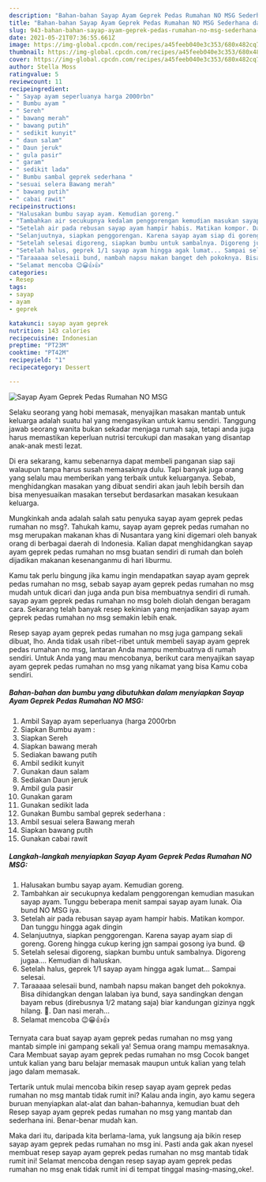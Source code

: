 ```yaml
---
description: "Bahan-bahan Sayap Ayam Geprek Pedas Rumahan NO MSG Sederhana dan Mudah Dibuat"
title: "Bahan-bahan Sayap Ayam Geprek Pedas Rumahan NO MSG Sederhana dan Mudah Dibuat"
slug: 943-bahan-bahan-sayap-ayam-geprek-pedas-rumahan-no-msg-sederhana-dan-mudah-dibuat
date: 2021-05-21T07:36:55.661Z
image: https://img-global.cpcdn.com/recipes/a45feeb040e3c353/680x482cq70/sayap-ayam-geprek-pedas-rumahan-no-msg-foto-resep-utama.jpg
thumbnail: https://img-global.cpcdn.com/recipes/a45feeb040e3c353/680x482cq70/sayap-ayam-geprek-pedas-rumahan-no-msg-foto-resep-utama.jpg
cover: https://img-global.cpcdn.com/recipes/a45feeb040e3c353/680x482cq70/sayap-ayam-geprek-pedas-rumahan-no-msg-foto-resep-utama.jpg
author: Stella Moss
ratingvalue: 5
reviewcount: 11
recipeingredient:
- " Sayap ayam seperluanya harga 2000rbn"
- " Bumbu ayam "
- " Sereh"
- " bawang merah"
- " bawang putih"
- " sedikit kunyit"
- " daun salam"
- " Daun jeruk"
- " gula pasir"
- " garam"
- " sedikit lada"
- " Bumbu sambal geprek sederhana "
- "sesuai selera Bawang merah"
- " bawang putih"
- " cabai rawit"
recipeinstructions:
- "Halusakan bumbu sayap ayam. Kemudian goreng."
- "Tambahkan air secukupnya kedalam penggorengan kemudian masukan sayap ayam. Tunggu beberapa menit sampai sayap ayam lunak. Oia bund NO MSG iya."
- "Setelah air pada rebusan sayap ayam hampir habis. Matikan kompor. Dan tunggu hingga agak dingin"
- "Selanjuutnya, siapkan penggorengan. Karena sayap ayam siap di goreng. Goreng hingga cukup kering jgn sampai gosong iya bund. 😄"
- "Setelah selesai digoreng, siapkan bumbu untuk sambalnya. Digoreng jugaa.... Kemudian di haluskan."
- "Setelah halus, geprek 1/1 sayap ayam hingga agak lumat... Sampai selesai."
- "Taraaaaa selesaii bund, nambah napsu makan banget deh pokoknya. Bisa dihidangkan dengan lalaban iya bund, saya sandingkan dengan bayam rebus (direbusnya 1/2 matang saja) biar kandungan gizinya nggk hilang. 🙊. Dan nasi merah..."
- "Selamat mencoba 😉😀👍👍"
categories:
- Resep
tags:
- sayap
- ayam
- geprek

katakunci: sayap ayam geprek 
nutrition: 143 calories
recipecuisine: Indonesian
preptime: "PT23M"
cooktime: "PT42M"
recipeyield: "1"
recipecategory: Dessert

---
```



![Sayap Ayam Geprek Pedas Rumahan NO MSG](https://img-global.cpcdn.com/recipes/a45feeb040e3c353/680x482cq70/sayap-ayam-geprek-pedas-rumahan-no-msg-foto-resep-utama.jpg)

Selaku seorang yang hobi memasak, menyajikan masakan mantab untuk keluarga adalah suatu hal yang mengasyikan untuk kamu sendiri. Tanggung jawab seorang  wanita bukan sekadar menjaga rumah saja, tetapi anda juga harus memastikan keperluan nutrisi tercukupi dan masakan yang disantap anak-anak mesti lezat.

Di era  sekarang, kamu sebenarnya dapat membeli panganan siap saji walaupun tanpa harus susah memasaknya dulu. Tapi banyak juga orang yang selalu mau memberikan yang terbaik untuk keluarganya. Sebab, menghidangkan masakan yang dibuat sendiri akan jauh lebih bersih dan bisa menyesuaikan masakan tersebut berdasarkan masakan kesukaan keluarga. 



Mungkinkah anda adalah salah satu penyuka sayap ayam geprek pedas rumahan no msg?. Tahukah kamu, sayap ayam geprek pedas rumahan no msg merupakan makanan khas di Nusantara yang kini digemari oleh banyak orang di berbagai daerah di Indonesia. Kalian dapat menghidangkan sayap ayam geprek pedas rumahan no msg buatan sendiri di rumah dan boleh dijadikan makanan kesenanganmu di hari liburmu.

Kamu tak perlu bingung jika kamu ingin mendapatkan sayap ayam geprek pedas rumahan no msg, sebab sayap ayam geprek pedas rumahan no msg mudah untuk dicari dan juga anda pun bisa membuatnya sendiri di rumah. sayap ayam geprek pedas rumahan no msg boleh diolah dengan beragam cara. Sekarang telah banyak resep kekinian yang menjadikan sayap ayam geprek pedas rumahan no msg semakin lebih enak.

Resep sayap ayam geprek pedas rumahan no msg juga gampang sekali dibuat, lho. Anda tidak usah ribet-ribet untuk membeli sayap ayam geprek pedas rumahan no msg, lantaran Anda mampu membuatnya di rumah sendiri. Untuk Anda yang mau mencobanya, berikut cara menyajikan sayap ayam geprek pedas rumahan no msg yang nikamat yang bisa Kamu coba sendiri.

<!--inarticleads1-->

##### Bahan-bahan dan bumbu yang dibutuhkan dalam menyiapkan Sayap Ayam Geprek Pedas Rumahan NO MSG:

1. Ambil  Sayap ayam seperluanya (harga 2000rbn
1. Siapkan  Bumbu ayam :
1. Siapkan  Sereh
1. Siapkan  bawang merah
1. Sediakan  bawang putih
1. Ambil  sedikit kunyit
1. Gunakan  daun salam
1. Sediakan  Daun jeruk
1. Ambil  gula pasir
1. Gunakan  garam
1. Gunakan  sedikit lada
1. Gunakan  Bumbu sambal geprek sederhana :
1. Ambil sesuai selera Bawang merah
1. Siapkan  bawang putih
1. Gunakan  cabai rawit




<!--inarticleads2-->

##### Langkah-langkah menyiapkan Sayap Ayam Geprek Pedas Rumahan NO MSG:

1. Halusakan bumbu sayap ayam. Kemudian goreng.
1. Tambahkan air secukupnya kedalam penggorengan kemudian masukan sayap ayam. Tunggu beberapa menit sampai sayap ayam lunak. Oia bund NO MSG iya.
1. Setelah air pada rebusan sayap ayam hampir habis. Matikan kompor. Dan tunggu hingga agak dingin
1. Selanjuutnya, siapkan penggorengan. Karena sayap ayam siap di goreng. Goreng hingga cukup kering jgn sampai gosong iya bund. 😄
1. Setelah selesai digoreng, siapkan bumbu untuk sambalnya. Digoreng jugaa.... Kemudian di haluskan.
1. Setelah halus, geprek 1/1 sayap ayam hingga agak lumat... Sampai selesai.
1. Taraaaaa selesaii bund, nambah napsu makan banget deh pokoknya. Bisa dihidangkan dengan lalaban iya bund, saya sandingkan dengan bayam rebus (direbusnya 1/2 matang saja) biar kandungan gizinya nggk hilang. 🙊. Dan nasi merah...
1. Selamat mencoba 😉😀👍👍




Ternyata cara buat sayap ayam geprek pedas rumahan no msg yang mantab simple ini gampang sekali ya! Semua orang mampu memasaknya. Cara Membuat sayap ayam geprek pedas rumahan no msg Cocok banget untuk kalian yang baru belajar memasak maupun untuk kalian yang telah jago dalam memasak.

Tertarik untuk mulai mencoba bikin resep sayap ayam geprek pedas rumahan no msg mantab tidak rumit ini? Kalau anda ingin, ayo kamu segera buruan menyiapkan alat-alat dan bahan-bahannya, kemudian buat deh Resep sayap ayam geprek pedas rumahan no msg yang mantab dan sederhana ini. Benar-benar mudah kan. 

Maka dari itu, daripada kita berlama-lama, yuk langsung aja bikin resep sayap ayam geprek pedas rumahan no msg ini. Pasti anda gak akan nyesel membuat resep sayap ayam geprek pedas rumahan no msg mantab tidak rumit ini! Selamat mencoba dengan resep sayap ayam geprek pedas rumahan no msg enak tidak rumit ini di tempat tinggal masing-masing,oke!.

